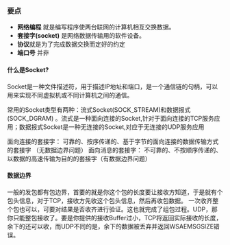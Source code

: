 ### 要点
* **网络编程** 就是编写程序使两台联网的计算机相互交换数据。
* **套接字(socket)** 是网络数据传输用的软件设备。
* **协议**就是为了完成数据交换而定好的约定
* **端口号** 并非   
#### 什么是Socket?
Socket是一种文件描述符，用于描述IP地址和端口，是一个通信链的句柄，可以用来实现不同虚拟机或不同计算机之间的通信。

常用的Socket类型有两种：流式Socket(SOCK_STREAM)和数据报式(SOCK_DGRAM) 。流式是一种面向连接的Socket,针对于面向连接的TCP服务应用；数据报式Socket是一种无连接的Socket,对应于无连接的UDP服务应用

面向连接的套接字： 可靠的、按序传递的、基于字节的面向连接的数据传输方式的套接字 （无数据边界问题）
面向消息的套接字： 不可靠的、不按顺序传递的、以数据的高速传输为目的的套接字（有数据边界问题）

#### 数据边界
一般的发包都有包边界，首要的就是你这个包的长度要让接收方知道，于是就有个包头信息，对于TCP，接收方先收这个包头信息，然后再收包数据。
一次收齐整个包也可以，可要对结果是否收齐进行验证。这也就完成了组包过程。UDP，那你只能整包接收了。要是你提供的接收Buffer过小，TCP将返回实际接收的长度，余下的还可以收，而UDP不同的是，余下的数据被丢弃并返回WSAEMSGSIZE错误。

